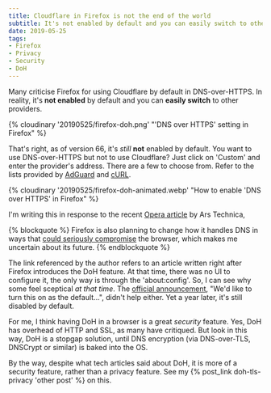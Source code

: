 ```yaml
---
title: Cloudflare in Firefox is not the end of the world
subtitle: It's not enabled by default and you can easily switch to other providers.
date: 2019-05-25
tags:
- Firefox
- Privacy
- Security
- DoH
---
```


Many criticise Firefox for using Cloudflare by default in DNS-over-HTTPS. In reality, it's **not enabled** by default and you can **easily switch** to other providers.

{% cloudinary '20190525/firefox-doh.png' "'DNS over HTTPS' setting in Firefox" %}

That's right, as of version 66, it's *still* **not** enabled by default. You want to use DNS-over-HTTPS but not to use Cloudflare? Just click on 'Custom' and enter the provider's address. There are a few to choose from. Refer to the lists provided by [AdGuard](https://kb.adguard.com/en/general/dns-providers) and [cURL](https://github.com/curl/curl/wiki/DNS-over-HTTPS).

{% cloudinary '20190525/firefox-doh-animated.webp' "How to enable 'DNS over HTTPS' in Firefox" %}

I'm writing this in response to the recent [Opera article](https://arstechnica.com/information-technology/2019/05/review-opera-once-led-web-browser-innovation-it-has-new-ideas-again-with-reborn-3/2/) by Ars Technica,

{% blockquote %}
Firefox is also planning to change how it handles DNS in ways that [could seriously compromise](https://ungleich.ch/en-us/cms/blog/2018/08/04/mozillas-new-dns-resolution-is-dangerous/) the browser, which makes me uncertain about its future.
{% endblockquote %}

The link referenced by the author refers to an article written right after Firefox introduces the DoH feature. At that time, there was no UI to configure it, the only way is through the 'about:config'. So, I can see why some feel sceptical *at that time*. The [official announcement](https://hacks.mozilla.org/2018/05/a-cartoon-intro-to-dns-over-https/), "We'd like to turn this on as the default...", didn't help either. Yet a year later, it's still disabled by default.

For me, I think having DoH in a browser is a great *security* feature. Yes, DoH has overhead of HTTP and SSL, as many have critiqued. But look in this way, DoH is a stopgap solution, until DNS encryption (via DNS-over-TLS, DNSCrypt or similar) is baked into the OS.

By the way, despite what tech articles said about DoH, it is more of a security feature, rather than a privacy feature. See my {% post_link doh-tls-privacy 'other post' %} on this.